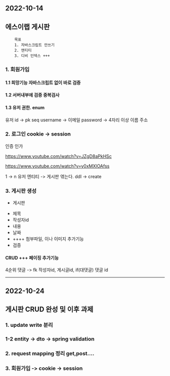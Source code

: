 ## 2022-10-14
## 에스이랩 게시판

        목표
        1. 자바스크립트 안쓰기
        2. 엔티티 
        3. 디비 인덱스 +++

### 1. 회원가입
#### 1.1 희망기능 자바스크립트 없이 바로 검증
#### 1.2 서버내부에 검증 중복검사 
#### 1.3 유저 권한. enum
유저 
id -> pk seq
username -> 이메일
password -> 4자리 이상
이름
주소

### 2. 로그인 cookie -> session
인증 인가

https://www.youtube.com/watch?v=JZgD8aPkHSc

https://www.youtube.com/watch?v=y0xMXlOAfss

1 -> n
유저 엔티티 -> 게시판 엮는다.
ddl -> create 

### 3. 게시판 생성
- 게시판
* 제목
* 작성자id
* 내용
* 날짜
* ++++ 첨부파일, 이나 이미지 추가기능
* 검증
#### CRUD +++ 페이징 추가기능

4순위 댓글 -> fk 작성자id, 게시글id, if(대댓글) 댓글 id

---
## 2022-10-24
## 게시판 CRUD 완성 및 이후 과제

### 1. update write 분리 
### 1-2 entity -> dto -> spring validation
### 2. request mapping 정리 get,post....
### 3. 회원가입 -> cookie -> session

